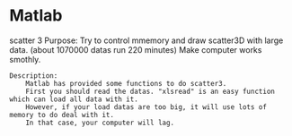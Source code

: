 # Matlab
  scatter 3
	Purpose:
		Try to control mmemory and draw scatter3D with large data. (about 1070000 datas run 220 minutes)
		Make computer works smothly.
		
	Description: 
		Matlab has provided some functions to do scatter3.
		First you should read the datas. "xlsread" is an easy function which can load all data with it.
		However, if your load datas are too big, it will use lots of memory to do deal with it.
		In that case, your computer will lag.